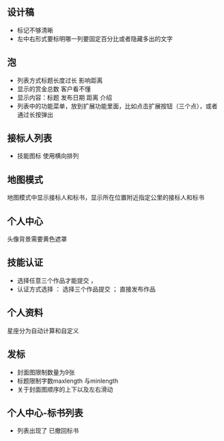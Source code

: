 设计稿
-
- 标记不够清晰
- 左中右形式要标明哪一列要固定百分比或者隐藏多出的文字

泡 
-
- 列表方式标题长度过长 影响距离
- 显示的赏金总数 客户看不懂
- 显示内容：标题 发布日期 距离 介绍
- 列表中的功能菜单，放到扩展功能里面，比如点击扩展按钮（三个点），或者通过长按弹出

接标人列表
-
- 技能图标 使用横向排列

地图模式
-
地图模式中显示接标人和标书，显示所在位置附近指定公里的接标人和标书

个人中心
-
头像背景需要黄色遮罩

技能认证
-
- 选择任意三个作品才能提交  ，
- 认证方式选择 ： 选择三个作品提交  ； 直接发布作品

个人资料
-
星座分为自动计算和自定义

发标
-
- 封面图限制数量为9张
- 标题限制字数maxlength  与minlength
- 关于封面图顺序的上下以及左右滑动


个人中心-标书列表
-
- 列表出现了 已撤回标书